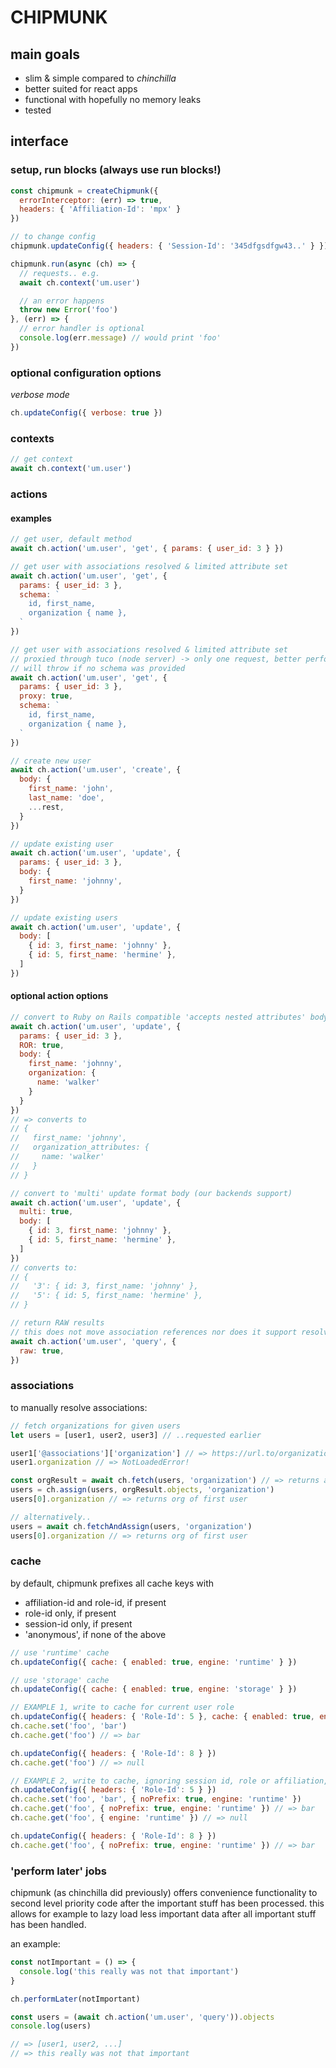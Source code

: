 # CHIPMUNK

## main goals

* slim & simple compared to _chinchilla_
* better suited for react apps
* functional with hopefully no memory leaks
* tested

## interface

### setup, run blocks (always use run blocks!)

```javascript
const chipmunk = createChipmunk({
  errorInterceptor: (err) => true,
  headers: { 'Affiliation-Id': 'mpx' }
})

// to change config
chipmunk.updateConfig({ headers: { 'Session-Id': '345dfgsdfgw43..' } })

chipmunk.run(async (ch) => {
  // requests.. e.g.
  await ch.context('um.user')

  // an error happens
  throw new Error('foo')
}, (err) => {
  // error handler is optional
  console.log(err.message) // would print 'foo'
})

```

### optional configuration options

*verbose mode*

```javascript
ch.updateConfig({ verbose: true })
```

### contexts

```javascript
// get context
await ch.context('um.user')
```

### actions

#### examples

```javascript
// get user, default method
await ch.action('um.user', 'get', { params: { user_id: 3 } })
```

```javascript
// get user with associations resolved & limited attribute set
await ch.action('um.user', 'get', {
  params: { user_id: 3 },
  schema: `
    id, first_name,
    organization { name },
  `
})
```

```javascript
// get user with associations resolved & limited attribute set
// proxied through tuco (node server) -> only one request, better performance
// will throw if no schema was provided
await ch.action('um.user', 'get', {
  params: { user_id: 3 },
  proxy: true,
  schema: `
    id, first_name,
    organization { name },
  `
})
```

```javascript
// create new user
await ch.action('um.user', 'create', {
  body: {
    first_name: 'john',
    last_name: 'doe',
    ...rest,
  }
})
```

```javascript
// update existing user
await ch.action('um.user', 'update', {
  params: { user_id: 3 },
  body: {
    first_name: 'johnny',
  }
})

// update existing users
await ch.action('um.user', 'update', {
  body: [
    { id: 3, first_name: 'johnny' },
    { id: 5, first_name: 'hermine' },
  ]
})
```

#### optional action options

```javascript
// convert to Ruby on Rails compatible 'accepts nested attributes' body
await ch.action('um.user', 'update', {
  params: { user_id: 3 },
  ROR: true,
  body: {
    first_name: 'johnny',
    organization: {
      name: 'walker'
    }
  }
})
// => converts to
// {
//   first_name: 'johnny',
//   organization_attributes: {
//     name: 'walker'
//   }
// }

// convert to 'multi' update format body (our backends support)
await ch.action('um.user', 'update', {
  multi: true,
  body: [
    { id: 3, first_name: 'johnny' },
    { id: 5, first_name: 'hermine' },
  ]
})
// converts to:
// {
//   '3': { id: 3, first_name: 'johnny' },
//   '5': { id: 5, first_name: 'hermine' },
// }

// return RAW results
// this does not move association references nor does it support resolving a schema
await ch.action('um.user', 'query', {
  raw: true,
})
```

### associations

to manually resolve associations:

```javascript
// fetch organizations for given users
let users = [user1, user2, user3] // ..requested earlier

user1['@associations']['organization'] // => https://url.to/organization/2'
user1.organization // => NotLoadedError!

const orgResult = await ch.fetch(users, 'organization') // => returns all associated organizations as ChipmunkResult
users = ch.assign(users, orgResult.objects, 'organization')
users[0].organization // => returns org of first user

// alternatively..
users = await ch.fetchAndAssign(users, 'organization')
users[0].organization // => returns org of first user
```

### cache

by default, chipmunk prefixes all cache keys with
- affiliation-id and role-id, if present
- role-id only, if present
- session-id only, if present
- 'anonymous', if none of the above

```javascript
// use 'runtime' cache
ch.updateConfig({ cache: { enabled: true, engine: 'runtime' } })

// use 'storage' cache
ch.updateConfig({ cache: { enabled: true, engine: 'storage' } })

// EXAMPLE 1, write to cache for current user role
ch.updateConfig({ headers: { 'Role-Id': 5 }, cache: { enabled: true, engine: 'storage' } })
ch.cache.set('foo', 'bar')
ch.cache.get('foo') // => bar

ch.updateConfig({ headers: { 'Role-Id': 8 } })
ch.cache.get('foo') // => null

// EXAMPLE 2, write to cache, ignoring session id, role or affiliation, using runtime cache
ch.updateConfig({ headers: { 'Role-Id': 5 } })
ch.cache.set('foo', 'bar', { noPrefix: true, engine: 'runtime' })
ch.cache.get('foo', { noPrefix: true, engine: 'runtime' }) // => bar
ch.cache.get('foo', { engine: 'runtime' }) // => null

ch.updateConfig({ headers: { 'Role-Id': 8 } })
ch.cache.get('foo', { noPrefix: true, engine: 'runtime' }) // => bar
```

### 'perform later' jobs

chipmunk (as chinchilla did previously) offers convenience functionality to second level priority code after the important stuff has been processed.
this allows for example to lazy load less important data after all important stuff has been handled.

an example:

```javascript
const notImportant = () => {
  console.log('this really was not that important')
}

ch.performLater(notImportant)

const users = (await ch.action('um.user', 'query')).objects
console.log(users)

// => [user1, user2, ...]
// => this really was not that important
```
